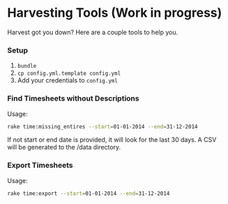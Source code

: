 # Harvesting Tools (Work in progress)

Harvest got you down? Here are a couple tools to help you.

### Setup

1. ``bundle``
2. ``cp config.yml.template config.yml``
3. Add your credentials to `config.yml` 

### Find Timesheets without Descriptions

Usage:

```sh
rake time:missing_entires --start=01-01-2014 --end=31-12-2014
```

If not start or end date is provided, it will look for the last 30 days. A CSV will be generated to the /data directory.

### Export Timesheets

Usage:

```sh
rake time:export --start=01-01-2014 --end=31-12-2014
```
